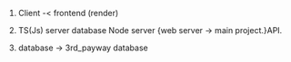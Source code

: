1. Client -< frontend (render)

2. TS(Js) server database Node server {web server -> main project.}API.

3. database -> 3rd_payway database